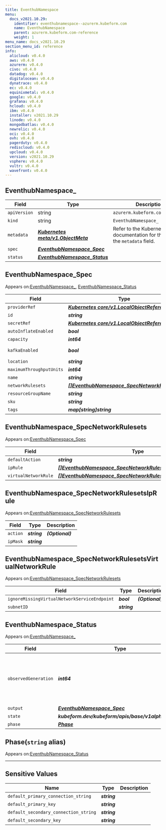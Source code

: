 ```yaml
---
title: EventhubNamespace
menu:
  docs_v2021.10.29:
    identifier: eventhubnamespace--azurerm.kubeform.com
    name: EventhubNamespace
    parent: azurerm.kubeform.com-reference
    weight: 1
menu_name: docs_v2021.10.29
section_menu_id: reference
info:
  alicloud: v0.4.0
  aws: v0.4.0
  azurerm: v0.4.0
  civo: v0.4.0
  datadog: v0.4.0
  digitalocean: v0.4.0
  dynatrace: v0.4.0
  ec: v0.4.0
  equinixmetal: v0.4.0
  google: v0.4.0
  grafana: v0.4.0
  hcloud: v0.4.0
  ibm: v0.4.0
  installer: v2021.10.29
  linode: v0.4.0
  mongodbatlas: v0.4.0
  newrelic: v0.4.0
  oci: v0.4.0
  ovh: v0.4.0
  pagerduty: v0.4.0
  rediscloud: v0.4.0
  upcloud: v0.4.0
  version: v2021.10.29
  vsphere: v0.4.0
  vultr: v0.4.0
  wavefront: v0.4.0
---
```


## EventhubNamespace_
| Field | Type | Description |
| ------ | ----- | ----------- |
| `apiVersion` | string | `azurerm.kubeform.com/v1alpha1` |
|    `kind` | string | `EventhubNamespace_` |
| `metadata` | ***[Kubernetes meta/v1.ObjectMeta](https://v1-18.docs.kubernetes.io/docs/reference/generated/kubernetes-api/v1.18/#objectmeta-v1-meta)***|Refer to the Kubernetes API documentation for the fields of the `metadata` field.|
| `spec` | ***[EventhubNamespace_Spec](#eventhubnamespace_spec)***||
| `status` | ***[EventhubNamespace_Status](#eventhubnamespace_status)***||
## EventhubNamespace_Spec

Appears on:[EventhubNamespace_](#eventhubnamespace_), [EventhubNamespace_Status](#eventhubnamespace_status)

| Field | Type | Description |
| ------ | ----- | ----------- |
| `providerRef` | ***[Kubernetes core/v1.LocalObjectReference](https://v1-18.docs.kubernetes.io/docs/reference/generated/kubernetes-api/v1.18/#localobjectreference-v1-core)***||
| `id` | ***string***||
| `secretRef` | ***[Kubernetes core/v1.LocalObjectReference](https://v1-18.docs.kubernetes.io/docs/reference/generated/kubernetes-api/v1.18/#localobjectreference-v1-core)***||
| `autoInflateEnabled` | ***bool***| ***(Optional)*** |
| `capacity` | ***int64***| ***(Optional)*** |
| `kafkaEnabled` | ***bool***| ***(Optional)*** Deprecated|
| `location` | ***string***||
| `maximumThroughputUnits` | ***int64***| ***(Optional)*** |
| `name` | ***string***||
| `networkRulesets` | ***[[]EventhubNamespace_SpecNetworkRulesets](#eventhubnamespace_specnetworkrulesets)***| ***(Optional)*** |
| `resourceGroupName` | ***string***||
| `sku` | ***string***||
| `tags` | ***map[string]string***| ***(Optional)*** |
## EventhubNamespace_SpecNetworkRulesets

Appears on:[EventhubNamespace_Spec](#eventhubnamespace_spec)

| Field | Type | Description |
| ------ | ----- | ----------- |
| `defaultAction` | ***string***||
| `ipRule` | ***[[]EventhubNamespace_SpecNetworkRulesetsIpRule](#eventhubnamespace_specnetworkrulesetsiprule)***| ***(Optional)*** |
| `virtualNetworkRule` | ***[[]EventhubNamespace_SpecNetworkRulesetsVirtualNetworkRule](#eventhubnamespace_specnetworkrulesetsvirtualnetworkrule)***| ***(Optional)*** |
## EventhubNamespace_SpecNetworkRulesetsIpRule

Appears on:[EventhubNamespace_SpecNetworkRulesets](#eventhubnamespace_specnetworkrulesets)

| Field | Type | Description |
| ------ | ----- | ----------- |
| `action` | ***string***| ***(Optional)*** |
| `ipMask` | ***string***||
## EventhubNamespace_SpecNetworkRulesetsVirtualNetworkRule

Appears on:[EventhubNamespace_SpecNetworkRulesets](#eventhubnamespace_specnetworkrulesets)

| Field | Type | Description |
| ------ | ----- | ----------- |
| `ignoreMissingVirtualNetworkServiceEndpoint` | ***bool***| ***(Optional)*** |
| `subnetID` | ***string***||
## EventhubNamespace_Status

Appears on:[EventhubNamespace_](#eventhubnamespace_)

| Field | Type | Description |
| ------ | ----- | ----------- |
| `observedGeneration` | ***int64***| ***(Optional)*** Resource generation, which is updated on mutation by the API Server.|
| `output` | ***[EventhubNamespace_Spec](#eventhubnamespace_spec)***| ***(Optional)*** |
| `state` | ***kubeform.dev/kubeform/apis/base/v1alpha1.State***| ***(Optional)*** |
| `phase` | ***[Phase](#phase)***| ***(Optional)*** |
## Phase(`string` alias)

Appears on:[EventhubNamespace_Status](#eventhubnamespace_status)

---
## Sensitive Values
| Name | Type | Description |
|------|------|-------------|
| `default_primary_connection_string` | ***string*** ||
| `default_primary_key` | ***string*** ||
| `default_secondary_connection_string` | ***string*** ||
| `default_secondary_key` | ***string*** ||
